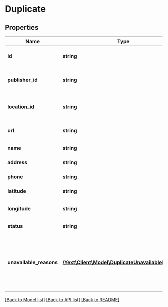 # Duplicate

## Properties
Name | Type | Description | Notes
------------ | ------------- | ------------- | -------------
**id** | **string** | ID of this Publisher Suggestion | [optional] 
**publisher_id** | **string** | ID of the publisher who submitted the suggestion | [optional] 
**location_id** | **string** | ID of the location the suggestion is for | [optional] 
**url** | **string** | URL of Duplicate listing | [optional] 
**name** | **string** | Duplicate listing name | [optional] 
**address** | **string** | Duplicate listing address | [optional] 
**phone** | **string** | Duplicate listing phone | [optional] 
**latitude** | **string** | Duplicate listing latitude | [optional] 
**longitude** | **string** | Duplicate listing longitude | [optional] 
**status** | **string** | The status of the duplicate | [optional] 
**unavailable_reasons** | [**\Yext\Client\Model\DuplicateUnavailableReason[]**](DuplicateUnavailableReason.md) | List of reasons why suppression is unavailable for this Duplicate (will be empty unless status is UNAVAILABLE) | [optional] 

[[Back to Model list]](../README.md#documentation-for-models) [[Back to API list]](../README.md#documentation-for-api-endpoints) [[Back to README]](../README.md)


